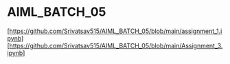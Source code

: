# AIML_BATCH_05
[https://github.com/Srivatsav515/AIML_BATCH_05/blob/main/assignment_1.ipynb]
[https://github.com/Srivatsav515/AIML_BATCH_05/blob/main/Assignment_3.ipynb]
